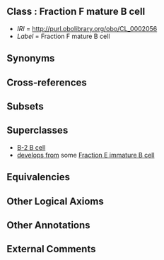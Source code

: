
## Class : Fraction F mature B cell

 * *IRI* = http://purl.obolibrary.org/obo/CL_0002056
 * *Label* = Fraction F mature B cell

## Synonyms


## Cross-references


## Subsets


## Superclasses

 * [B-2 B cell](../../CL/22/CL_0000822.md)
 * [develops from](../../RO/02/RO_0002202.md) some [Fraction E immature B cell](../../CL/54/CL_0002054.md)

## Equivalencies


## Other Logical Axioms


## Other Annotations


## External Comments

